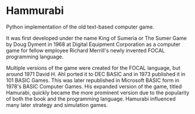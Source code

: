 # Hammurabi
Python implementation of the old text-based computer game.

It was first developed under the name King of Sumeria or The Sumer Game by Doug Dyment in 1968 at Digital Equipment Corporation as a computer game for fellow employee Richard Merrill's newly invented FOCAL programming language.

Multiple versions of the game were created for the FOCAL language, but around 1971 David H. Ahl ported it to DEC BASIC and in 1973 published it in 101 BASIC Games. This was later republished in Microsoft BASIC form in 1978's BASIC Computer Games. His expanded version of the game, titled Hamurabi, quickly became the more prominent version due to the popularity of both the book and the programming language. Hamurabi influenced many later strategy and simulation games.
